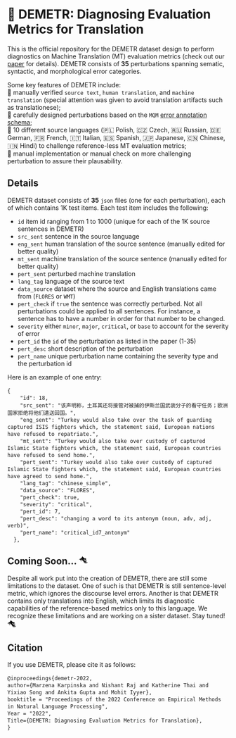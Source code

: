 #  :ear_of_rice: DEMETR: Diagnosing Evaluation Metrics for Translation
This is the official repository for the DEMETR dataset design to perform diagnostics on Machine Translation (MT) evaluation metrics (check out our [paper](http://arxiv.org/abs/2210.13746) for details). DEMETR consists of **35** perturbations spanning sematic, syntactic, and morphological error categories.

Some key features of DEMETR include:  
:hibiscus: manually verified `source text`, `human translation`, and `machine translation` (special attention was given to avoid translation artifacts such as translationese);  
:hibiscus: carefully designed perturbations based on the `MQM` [error annotation schema](https://themqm.org/error-types-2/typology);  
:hibiscus: 10 different source languages (:poland: Polish, :czech_republic: Czech, 🇷🇺 Russian, 🇩🇪 German, 🇫🇷 French, 🇮🇹 Italian, 🇪🇸 Spanish, 🇯🇵 Japanese, 🇨🇳 Chinese, :india: Hindi) to challenge reference-less MT evaluation metrics;  
:hibiscus: manual implementation or manual check on more challenging perturbation to assure their plausability.  

## Details

DEMETR dataset consists of **35** `json` files (one for each perturbation), each of which contains 1K test items. Each test item includes the following:
- `id` item id ranging from 1 to 1000 (unique for each of the 1K source sentences in DEMETR)
- `src_sent` sentence in the source language
- `eng_sent` human translation of the source sentence (manually edited for better quality)
- `mt_sent` machine translation of the source sentence (manually edited for better quality)
- `pert_sent` perturbed machine translation
- `lang_tag` language of the source text
- `data_source` dataset where the source and English translations came from (`FLORES` or `WMT`)
- `pert_check` if `true` the sentence was correctly perturbed. Not all perturbations could be applied to all sentences. For instance, a sentence has to have a number in order for that number to be changed.
- `severity` either `minor`, `major`, `critical`, or `base` to account for the severity of error
- `pert_id` the `id` of the perturbation as listed in the paper (1-35)
- `pert_desc` short description of the perturbation
- `pert_name` unique perturbation name containing the severity type and the perturbation id

Here is an example of one entry:
```
{
    "id": 18,
    "src_sent": "该声明称，土耳其还将接管对被捕的伊斯兰国武装分子的看守任务；欧洲国家拒绝将他们遣送回国。",
    "eng_sent": "Turkey would also take over the task of guarding captured ISIS fighters which, the statement said, European nations have refused to repatriate.",
    "mt_sent": "Turkey would also take over custody of captured Islamic State fighters which, the statement said, European countries have refused to send home.",
    "pert_sent": "Turkey would also take over custody of captured Islamic State fighters which, the statement said, European countries have agreed to send home.",
    "lang_tag": "chinese_simple",
    "data_source": "FLORES",
    "pert_check": true,
    "severity": "critical",
    "pert_id": 7,
    "pert_desc": "changing a word to its antonym (noun, adv, adj, verb)",
    "pert_name": "critical_id7_antonym"
  },
```

## Coming Soon... <img src="https://github.com/marzenakrp/demetr/blob/main/assets/dementor-new.png" width="20">
Despite all work put into the creation of DEMETR, there are still some limitations to the dataset. One of such is that DEMETR is still sentence-level metric, which ignores the discourse level errors. Another is that DEMETR contains only translations into English, which limits its diagnostic capabilities of the reference-based metrics only to this language. We recognize these limitations and are working on a sister dataset. Stay tuned! 
<img src="https://github.com/marzenakrp/demetr/blob/main/assets/dementor-new.png" width="20">


## Citation

If you use DEMETR, please cite it as follows:

```
@inproceedings{demetr-2022,
author={Marzena Karpinska and Nishant Raj and Katherine Thai and Yixiao Song and Ankita Gupta and Mohit Iyyer},
booktitle = "Proceedings of the 2022 Conference on Empirical Methods in Natural Language Processing",
Year = "2022",
Title={DEMETR: Diagnosing Evaluation Metrics for Translation},
}
```
